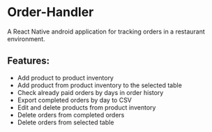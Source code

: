 # Order-Handler

  A React Native android application for tracking orders in a restaurant environment.
  
 ## Features:
  - Add product to product inventory
  - Add product from product inventory to the selected table 
  - Check already paid orders by days in order history
  - Export completed orders by day to CSV
  - Edit and delete products from product inventory
  - Delete orders from completed orders
  - Delete orders from selected table 
  
